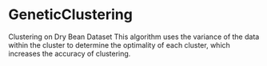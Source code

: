 # GeneticClustering
 Clustering on Dry Bean Dataset
This algorithm uses the variance of the data within the cluster to determine the optimality of each cluster, which increases the accuracy of clustering.